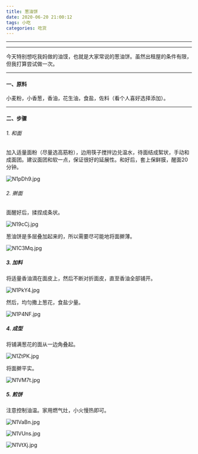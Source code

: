 ```yaml
---
title: 葱油饼
date: 2020-06-20 21:00:12
tags: 小吃
categories: 吃货
---
```


-----

-----------------

今天特别想吃我妈做的油馍，也就是大家常说的葱油饼。虽然出租屋的条件有限，但我打算尝试做一次。

-------

#### 一、原料

小麦粉，小香葱，香油，花生油，食盐，佐料（看个人喜好选择添加）。

-----

#### 二、步骤

###### 1. 和面

加入适量面粉（尽量选高筋粉），边用筷子搅拌边兑温水，待面结成絮状，手动和成面团。建议面团和软一点，保证很好的延展性。和好后，套上保鲜膜，醒面20分钟。

![N1pDh9.jpg](https://s1.ax1x.com/2020/06/20/N1pDh9.jpg)

###### 2. 擀面

面醒好后，揉捏成条状。

![N19cCj.jpg](https://s1.ax1x.com/2020/06/20/N19cCj.jpg)



葱油饼是多层叠加起来的，所以需要尽可能地将面擀薄。

![N1C3Mq.jpg](https://s1.ax1x.com/2020/06/20/N1C3Mq.jpg)

##### 3. 加料

将适量香油滴在面皮上，然后不断对折面皮，直至香油全部铺开。

![N1PkY4.jpg](https://s1.ax1x.com/2020/06/20/N1PkY4.jpg)

然后，均匀撒上葱花，食盐少量。

![N1P4NF.jpg](https://s1.ax1x.com/2020/06/20/N1P4NF.jpg)

##### 4. 成型

将铺满葱花的面从一边角叠起。

![N1ZtPK.jpg](https://s1.ax1x.com/2020/06/20/N1ZtPK.jpg)

将面擀平实。

![N1VM7t.jpg](https://s1.ax1x.com/2020/06/20/N1VM7t.jpg)

##### 5. 煎饼

注意控制油温。家用燃气灶，小火慢热即可。

![N1VaBn.jpg](https://s1.ax1x.com/2020/06/20/N1VaBn.jpg)

![N1VUns.jpg](https://s1.ax1x.com/2020/06/20/N1VUns.jpg)



![N1VtXj.jpg](https://s1.ax1x.com/2020/06/20/N1VtXj.jpg)









